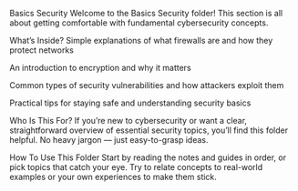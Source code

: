 Basics Security
Welcome to the Basics Security folder! This section is all about getting comfortable with fundamental cybersecurity concepts.

What’s Inside?
Simple explanations of what firewalls are and how they protect networks

An introduction to encryption and why it matters

Common types of security vulnerabilities and how attackers exploit them

Practical tips for staying safe and understanding security basics

Who Is This For?
If you’re new to cybersecurity or want a clear, straightforward overview of essential security topics, you’ll find this folder helpful. No heavy jargon — just easy-to-grasp ideas.

How To Use This Folder
Start by reading the notes and guides in order, or pick topics that catch your eye. Try to relate concepts to real-world examples or your own experiences to make them stick.


